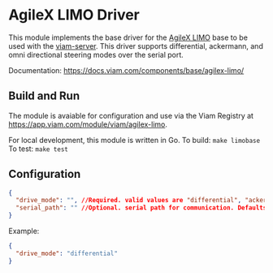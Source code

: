 # AgileX LIMO Driver

This module implements the base driver for the [AgileX LIMO](https://global.agilex.ai/products/limo) base to be used with the [viam-server](https://docs.viam.com/). This driver supports differential, ackermann, and omni directional steering modes over the serial port.

Documentation: https://docs.viam.com/components/base/agilex-limo/

## Build and Run

The module is avaiable for configuration and use via the Viam Registry at https://app.viam.com/module/viam/agilex-limo.

For local development, this module is written in Go.
To build: `make limobase`
To test: `make test`

## Configuration

```json
{
  "drive_mode": "", //Required. valid values are "differential", "ackermann", or "omni"
  "serial_path": "" //Optional. serial path for communication. Defaults to "/dev/ttyTHS1"
}
```

Example:

```json
{
  "drive_mode": "differential"
}
```
